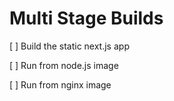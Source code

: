 # Multi Stage Builds

[ ] Build the static next.js app

[ ] Run from node.js image

[ ] Run from nginx image
